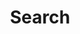 ---
title: "Search" # in any language you want
layout: "search" # is necessary
url: "/search"
description: "Search by title, permalink, summary or content"
summary: "search"
---